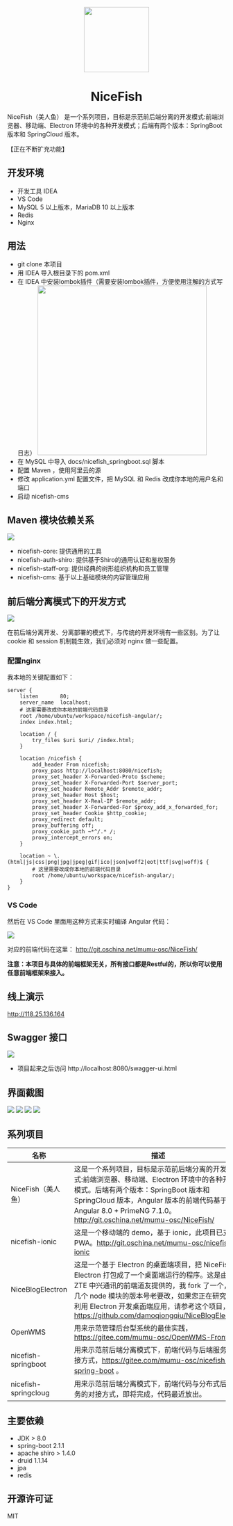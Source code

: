 <p align="center">
    <img width="150" src="./docs/imgs/nice-fish.png">
</p>

<h1 align="center">NiceFish</h1>

<div align="left">
NiceFish（美人鱼） 是一个系列项目，目标是示范前后端分离的开发模式:前端浏览器、移动端、Electron 环境中的各种开发模式；后端有两个版本：SpringBoot 版本和 SpringCloud 版本。
</div>

【正在不断扩充功能】

## 开发环境

- 开发工具 IDEA
- VS Code
- MySQL 5 以上版本，MariaDB 10 以上版本
- Redis
- Nginx

## 用法

- git clone 本项目
- 用 IDEA 导入根目录下的 pom.xml
- 在 IDEA 中安装lombok插件（需要安装lombok插件，方便使用注解的方式写日志）
  <img width="390" src="./docs/imgs/lombok.png">
- 在 MySQL 中导入 docs/nicefish_springboot.sql 脚本
- 配置 Maven ，使用阿里云的源
- 修改 application.yml 配置文件，把 MySQL 和 Redis 改成你本地的用户名和端口
- 启动 nicefish-cms

## Maven 模块依赖关系

<img src="./docs/imgs/maven-modules.png">

- nicefish-core: 提供通用的工具
- nicefish-auth-shiro: 提供基于Shiro的通用认证和鉴权服务
- nicefish-staff-org: 提供经典的树形组织机构和员工管理
- nicefish-cms: 基于以上基础模块的内容管理应用

## 前后端分离模式下的开发方式

<img src="./docs/imgs/front-end-back-end.png">

在前后端分离开发、分离部署的模式下，与传统的开发环境有一些区别。为了让 cookie 和 session 机制能生效，我们必须对 nginx 做一些配置。

### 配置nginx

我本地的关键配置如下：

    server {
        listen       80;
        server_name  localhost;
        # 这里需要改成你本地的前端代码目录
        root /home/ubuntu/workspace/nicefish-angular/;
        index index.html;
        
        location / {
            try_files $uri $uri/ /index.html;
        }
        
        location /nicefish {
            add_header From nicefish;
            proxy_pass http://localhost:8080/nicefish;
            proxy_set_header X-Forwarded-Proto $scheme;
            proxy_set_header X-Forwarded-Port $server_port;
            proxy_set_header Remote_Addr $remote_addr;
            proxy_set_header Host $host;
            proxy_set_header X-Real-IP $remote_addr;
            proxy_set_header X-Forwarded-For $proxy_add_x_forwarded_for;
            proxy_set_header Cookie $http_cookie;
            proxy_redirect default;
            proxy_buffering off;
            proxy_cookie_path ~*^/.* /;
            proxy_intercept_errors on;
        }
        
        location ~ \.(html|js|css|png|jpg|jpeg|gif|ico|json|woff2|eot|ttf|svg|woff)$ {
            # 这里需要改成你本地的前端代码目录
            root /home/ubuntu/workspace/nicefish-angular/;
        }
    }

### VS Code

然后在 VS Code 里面用这种方式来实时编译 Angular 代码：

<img src="./docs/imgs/vscode-angular.png">

对应的前端代码在这里： http://git.oschina.net/mumu-osc/NiceFish/

**注意：本项目与具体的前端框架无关，所有接口都是Restful的，所以你可以使用任意前端框架来接入。**

## 线上演示

http://118.25.136.164

## Swagger 接口

<img src="./docs/imgs/swagger.png">

- 项目起来之后访问 http://localhost:8080/swagger-ui.html

## 界面截图

<img src="./docs/imgs/1.png">

<img src="./docs/imgs/2.png">

<img src="./docs/imgs/3.png">

<img src="./docs/imgs/4.png">

## 系列项目

|  名称   | 描述  |
|  ----  | ----  |
| NiceFish（美人鱼）  | 这是一个系列项目，目标是示范前后端分离的开发模式:前端浏览器、移动端、Electron 环境中的各种开发模式。后端有两个版本：SpringBoot 版本和 SpringCloud 版本，Angular 版本的前端代码基于 Angular 8.0 + PrimeNG 7.1.0。http://git.oschina.net/mumu-osc/NiceFish/ |
| nicefish-ionic  | 这是一个移动端的 demo，基于 ionic，此项目已支持 PWA。http://git.oschina.net/mumu-osc/nicefish-ionic |
| NiceBlogElectron  | 这是一个基于 Electron 的桌面端项目，把 NiceFish 用 Electron 打包成了一个桌面端运行的程序。这是由 ZTE 中兴通讯的前端道友提供的，我 fork 了一个，有几个 node 模块的版本号老要改，如果您正在研究如何利用 Electron 开发桌面端应用，请参考这个项目，https://github.com/damoqiongqiu/NiceBlogElectron|
| OpenWMS  | 用来示范管理后台型系统的最佳实践，https://gitee.com/mumu-osc/OpenWMS-Frontend|
| nicefish-springboot  | 用来示范前后端分离模式下，前端代码与后端服务的对接方式，https://gitee.com/mumu-osc/nicefish-spring-boot 。|
| nicefish-springcloug  | 用来示范前后端分离模式下，前端代码与分布式后端服务的对接方式，即将完成，代码最近放出。|

## 主要依赖

- JDK > 8.0
- spring-boot 2.1.1
- apache shiro > 1.4.0
- druid 1.1.14
- jpa
- redis

## 开源许可证

MIT
